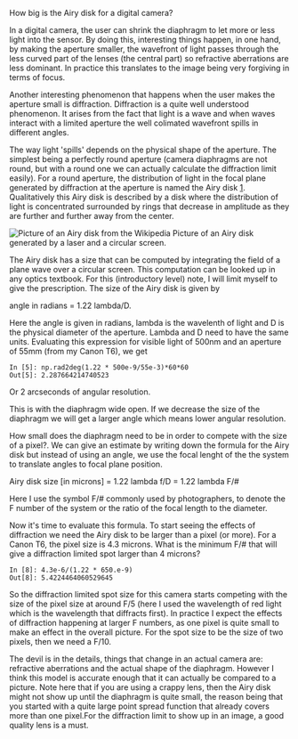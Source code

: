 How big is the Airy disk for a digital camera?

In a digital camera, the user can shrink the diaphragm to let more 
or less light into the sensor. By doing this, interesting things
happen, in one hand, by making the aperture smaller, the wavefront of light
passes through the less curved part of the lenses (the central part) so 
refractive aberrations are less dominant. In practice this translates to the 
image being very forgiving in terms of focus.

Another interesting phenomenon that happens when the user makes the 
aperture small is diffraction. Diffraction is a quite well understood phenomenon. It arises from the fact that light is a wave and when waves interact with 
a limited aperture the well colimated wavefront spills in different angles.

The way light 'spills' depends on the physical shape of the aperture. The 
simplest being a perfectly round aperture (camera diaphragms are not 
round, but with a round one we can actually calculate the diffraction limit
easily). For a round aperture, the distribution of light in the focal plane
generated by diffraction at the aperture is named the Airy disk [1]. 
Qualitatively this Airy disk is described by a disk where the distribution
 of light is concentrated surrounded by rings that decrease in amplitude
 as they are further and further away from the center.

![Picture of an Airy disk from the Wikipedia](https://upload.wikimedia.org/wikipedia/commons/thumb/3/3a/Beugungsscheibchen.k.720.jpg/1280px-Beugungsscheibchen.k.720.jpg) Picture of an Airy disk generated by a laser and a circular screen.

The Airy disk has a size that can be computed by integrating the field 
of a plane wave over a circular screen. This computation can be looked up 
in any optics textbook. For this (introductory level) note, I will limit 
myself to give the prescription. The size of the Airy disk is given by 

angle in radians = 1.22 lambda/D.

Here the angle is given in radians, lambda is the wavelenth of light and D is the physical diameter of the aperture. Lambda and D need to have the same units. Evaluating this expression for visible light of 500nm and an aperture of 
55mm (from my Canon T6), we get 

```
In [5]: np.rad2deg(1.22 * 500e-9/55e-3)*60*60
Out[5]: 2.287664214740523 
```

Or 2 arcseconds of angular resolution.

This is with the diaphragm wide open. If we decrease the size of the diaphragm
 we will get a larger angle which means lower angular resolution.

How small does the diaphragm need to be in order to compete with the size 
of a pixel?. We can give an estimate by writing down the formula for 
the Airy disk but instead of using an angle, we use the focal lenght of the
 the system to translate angles to focal plane position.

Airy disk size [in microns] = 1.22 lambda f/D = 1.22 lambda F/#

Here I use the symbol F/# commonly used by photographers, to denote the F
number of the system or the ratio of the focal length to the diameter.

Now it's time to evaluate this formula. To start seeing the effects of
 diffraction we need the Airy disk to be larger than a pixel (or more). For a Canon T6, the pixel size is 4.3 microns. What is the minimum F/# that will 
give a diffraction limited spot larger than 4 microns? 

```
In [8]: 4.3e-6/(1.22 * 650.e-9)
Out[8]: 5.4224464060529645
```

So the diffraction limited spot size for this camera starts competing with the size of the pixel size at around F/5 (here I used the wavelength of red light which is the wavelength that diffracts first). In practice I expect the effects of diffraction happening at larger F numbers, as one pixel is quite small to make an effect in the overall picture. For the spot size to be the size of
two pixels, then we need a F/10. 

The devil is in the details, things that change in an actual camera are: 
refractive aberrations and the actual shape of the diaphragm. However I think 
this model is accurate enough that it can actually be compared to a picture. Note here that if you are using a crappy lens, then the Airy disk might not show up until the diaphragm is quite small, the reason being that you started with a quite large point spread function that already covers more than one pixel.For the diffraction limit to show up in an image, a good quality lens is a must.

[1]: https://en.wikipedia.org/wiki/Airy_disk
